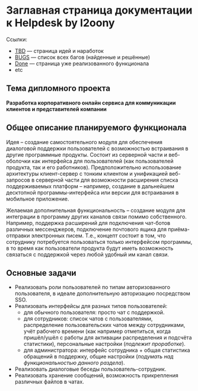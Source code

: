 # Заглавная страница документации к Helpdesk by I2oony

Ссылки:

- [TBD](tbd.md) — страница идей и наработок
- [BUGS](bugs.md) — список всех багов (найденные и решённые)
- [Done](done.md) — страница уже реализованного функционала
- etc

## Тема дипломного проекта

**Разработка корпоративного онлайн сервиса для коммуникации клиентов и представителей компании**

## Общее описание планируемого функционала

Идея – создание самостоятельного модуля для обеспечения диалоговой поддержки пользователей с возможностью встраивания в другие программные продукты. Состоит из серверной части и веб-оболочки как интерфейса для пользователей (как пользователей продукта, так и его работников). Предположительно использование архитектуры клиент-сервер с тонким клиентом и унификацией веб-запросов в серверной части для возможности расширения списка поддерживаемых платформ – например, создание в дальнейшем десктопной программы-интерфейса или версии для встраивания в мобильное приложение.

Желаемая дополнительная функциональность – создание модуля для интеграции в программу других каналов связи помимо собственного. Например, поддержка расширений для подключения чат-ботов различных мессенджеров, подключение почтового ящика для приёма-отправки электронных писем. Т.е., концепт состоит в том, что сотруднику потребуется пользоваться только интерфейсом программы, в то время как пользователи продукта будут иметь возможность связаться с поддержкой через любой удобный им канал связи.

## Основные задачи

- Реализовать роли пользователей по типам авторизованного пользователя, в идеале дополнительную авторизацию посредством SSO.
- Реализовать интерфейсы для разных типов пользователей:
    - для обычного пользователя: просто чат с поддержкой.
    - для сотрудников: список чатов с пользователями, распределение пользовательских чатов между сотрудниками, учёт рабочего времени (как например отметиться, когда пришёл/ушёл с работы для активации распределения и подсчёта статистики), персональные настройки (_подлежит проработке_).
    - для администратора: интерфейс сотрудника + общая статистика обращений в поддержку, общие настройки (_подумать над функциональностью данного раздела_). 
-	Реализовать диалоговые беседы пользователь-сотрудник.
-	Реализовать хранение сообщений, возможность прикрепления различных файлов в чатах.
